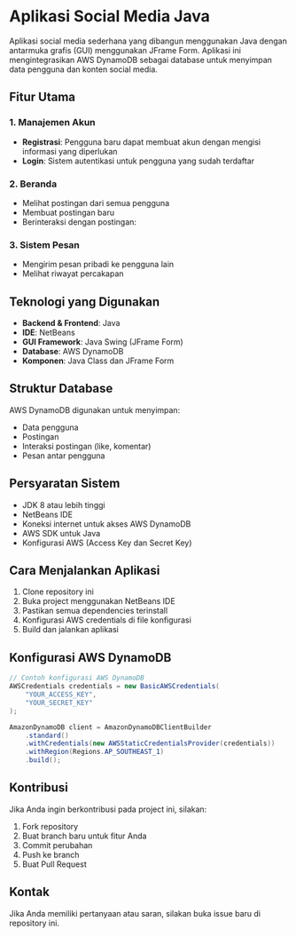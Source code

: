 # Aplikasi Social Media Java

Aplikasi social media sederhana yang dibangun menggunakan Java dengan antarmuka grafis (GUI) menggunakan JFrame Form. Aplikasi ini mengintegrasikan AWS DynamoDB sebagai database untuk menyimpan data pengguna dan konten social media.


## Fitur Utama

### 1. Manajemen Akun
- **Registrasi**: Pengguna baru dapat membuat akun dengan mengisi informasi yang diperlukan
- **Login**: Sistem autentikasi untuk pengguna yang sudah terdaftar

### 2. Beranda
- Melihat postingan dari semua pengguna
- Membuat postingan baru
- Berinteraksi dengan postingan:


### 3. Sistem Pesan
- Mengirim pesan pribadi ke pengguna lain
- Melihat riwayat percakapan

## Teknologi yang Digunakan

- **Backend & Frontend**: Java
- **IDE**: NetBeans
- **GUI Framework**: Java Swing (JFrame Form)
- **Database**: AWS DynamoDB
- **Komponen**: Java Class dan JFrame Form

## Struktur Database

AWS DynamoDB digunakan untuk menyimpan:
- Data pengguna
- Postingan
- Interaksi postingan (like, komentar)
- Pesan antar pengguna

## Persyaratan Sistem

- JDK 8 atau lebih tinggi
- NetBeans IDE
- Koneksi internet untuk akses AWS DynamoDB
- AWS SDK untuk Java
- Konfigurasi AWS (Access Key dan Secret Key)

## Cara Menjalankan Aplikasi

1. Clone repository ini
2. Buka project menggunakan NetBeans IDE
3. Pastikan semua dependencies terinstall
4. Konfigurasi AWS credentials di file konfigurasi
5. Build dan jalankan aplikasi

## Konfigurasi AWS DynamoDB

```java
// Contoh konfigurasi AWS DynamoDB
AWSCredentials credentials = new BasicAWSCredentials(
    "YOUR_ACCESS_KEY",
    "YOUR_SECRET_KEY"
);

AmazonDynamoDB client = AmazonDynamoDBClientBuilder
    .standard()
    .withCredentials(new AWSStaticCredentialsProvider(credentials))
    .withRegion(Regions.AP_SOUTHEAST_1)
    .build();
```

## Kontribusi

Jika Anda ingin berkontribusi pada project ini, silakan:
1. Fork repository
2. Buat branch baru untuk fitur Anda
3. Commit perubahan
4. Push ke branch
5. Buat Pull Request



## Kontak

Jika Anda memiliki pertanyaan atau saran, silakan buka issue baru di repository ini.
